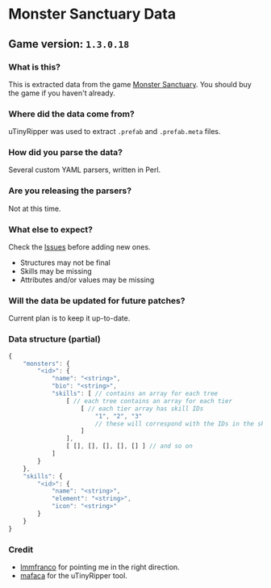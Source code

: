 # Monster Sanctuary Data
## Game version: `1.3.0.18`

### What is this?
This is extracted data from the game [Monster Sanctuary](https://monster-sanctuary.com/). You should buy the game if you haven't already.

### Where did the data come from?
uTinyRipper was used to extract `.prefab` and `.prefab.meta` files.

### How did you parse the data?
Several custom YAML parsers, written in Perl.

### Are you releasing the parsers?
Not at this time.

### What else to expect?
Check the [Issues](https://github.com/southpawgeek/monster-sanctuary-data/issues) before adding new ones.
* Structures may not be final
* Skills may be missing
* Attributes and/or values may be missing

### Will the data be updated for future patches?
Current plan is to keep it up-to-date. 


### Data structure (partial)
```js
{
    "monsters": {
        "<id>": {
            "name": "<string>",
            "bio": "<string>",
            "skills": [ // contains an array for each tree
                [ // each tree contains an array for each tier
                    [ // each tier array has skill IDs
                        "1", "2", "3"
                        // these will correspond with the IDs in the skills structure
                    ]
                ],
                [ [], [], [], [], [] ] // and so on
            ]
        }
    },
    "skills": {
        "<id>": {
            "name": "<string>",
            "element": "<string>",
            "icon": "<string>"
        }
    }
}
```

### Credit
* [lmmfranco](https://github.com/lmmfranco/monster-sanctuary-exported-data) for pointing me in the right direction.
* [mafaca](https://github.com/mafaca/UtinyRipper) for the uTinyRipper tool.
